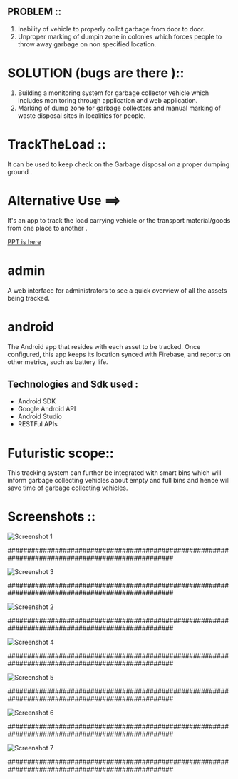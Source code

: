 
## PROBLEM ::
1. Inability of vehicle to properly collct garbage from door to door. 
2. Unproper marking of dumpin zone in colonies which forces people to throw away garbage on non specified location.

# SOLUTION (bugs are there )::
1. Building a monitoring system for garbage collector vehicle which includes monitoring through application and web application.
2. Marking of dump zone for garbage collectors and manual marking of waste disposal sites in  localities for people.

# TrackTheLoad :: 
It can be used to keep check on the Garbage disposal on a proper dumping ground .
# Alternative Use ==> 
It's an app to track the load carrying vehicle or the transport material/goods from one place to another .

[PPT is here ](http://slides.com/akashmishra-1/deck-1/fullscreen)
# admin

A web interface for administrators to see a quick overview of all the assets being tracked.

# android

The Android app that resides with each asset to be tracked. Once configured, this app keeps its location synced with Firebase, and reports on other metrics, such as battery life.


## Technologies and Sdk used :

* Android SDK   
* Google Android API   
* Android Studio   
* RESTFul APIs  

# Futuristic scope::
This tracking system can further be integrated with smart bins which will inform garbage collecting vehicles about empty and full bins and hence will save time of garbage collecting vehicles.

# Screenshots ::

![Screenshot 1](pic1.png?raw=true "Optional Title 1")
                                                                                                 
##################################################################################################

![Screenshot 3](pic3.png?raw=true "Optional Title 1")

##################################################################################################

![Screenshot 2](pic2.png?raw=true "Optional Title 1")

##################################################################################################

![Screenshot 4](pic4.png?raw=true "Optional Title 1")

##################################################################################################

![Screenshot 5](pic5.png?raw=true "Optional Title 1")

##################################################################################################

![Screenshot 6](pic6.png?raw=true "Optional Title 1")

##################################################################################################

![Screenshot 7](pic7.png?raw=true "Optional Title 1")

##################################################################################################
